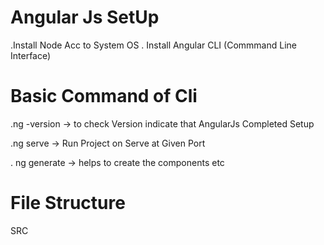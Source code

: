 # Angular Js SetUp

.Install Node Acc to System OS
. Install Angular CLI (Commmand Line Interface)
# Basic Command of Cli 
.ng -version -> to check Version indicate that AngularJs Completed Setup

.ng serve -> Run Project on Serve at Given Port

. ng generate -> helps to create the components etc 

# File Structure 
SRC 
